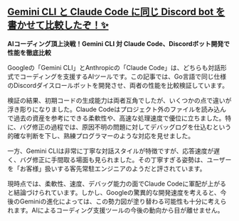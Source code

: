 ## [Gemini CLI と Claude Code に同じ Discord bot を書かせて比較したぞ！✨](https://zenn.dev/yokoe24/articles/98b830e76c64f4)

**AIコーディング頂上決戦！Gemini CLI 対 Claude Code、Discordボット開発で性能を徹底比較**

Googleの「Gemini CLI」とAnthropicの「Claude Code」は、どちらも対話形式でコーディングを支援するAIツールです。この記事では、Go言語で同じ仕様のDiscordダイスロールボットを開発させ、両者の性能を比較検証しています。

検証の結果、初期コードの生成能力は両者互角でしたが、いくつかの点で違いが浮き彫りになりました。Claude Codeはプロジェクト外のファイルを読み込んで過去の資産を参考にできる柔軟性や、高速な処理速度で優位に立ちました。特に、バグ修正の過程では、原因不明の問題に対してデバッグログを仕込むという的確な判断を下し、熟練プログラマーのような対応を見せました。

一方、Gemini CLIは非常に丁寧な対話スタイルが特徴ですが、応答速度が遅く、バグ修正に手間取る場面も見られました。その丁寧すぎる姿勢は、ユーザーを「お客様」扱いする客先常駐エンジニアのようだと評されています。

現時点では、柔軟性、速度、デバッグ能力の面でClaude Codeに軍配が上がると結論づけられています。しかし、Googleの驚異的な開発速度を考えると、今後のGeminiの進化によっては、この勢力図が塗り替わる可能性も十分に考えられます。AIによるコーディング支援ツールの今後の動向から目が離せません。